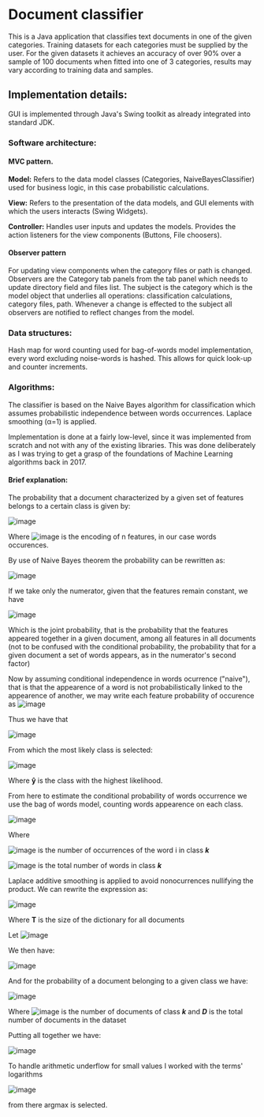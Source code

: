 # Document classifier
This is a Java application that classifies text documents in one of the given categories. Training datasets for each categories must be supplied by the user.
For the given datasets it achieves an accuracy of over 90% over a sample of 100 documents when fitted into one of 3 categories, results may vary according to training data and samples.

## Implementation details:

GUI is implemented through Java's Swing toolkit as already integrated into standard JDK.

### Software architecture:

#### MVC pattern.

<b>Model:</b> Refers to the data model classes (Categories, NaiveBayesClassifier) used for business logic, in this case probabilistic calculations.

<b>View:</b> Refers to the presentation of the data models, and GUI elements with which the users interacts (Swing Widgets).

<b>Controller:</b> Handles user inputs and updates the models. Provides the action listeners for the view components (Buttons, File choosers).

#### Observer pattern
For updating view components when the category files or path is changed.
Observers are the Category tab panels from the tab panel which needs to update directory field and files list. The subject is the category which is the model object that underlies all operations: classification calculations, category files, path. Whenever a change is effected to the subject all observers are notified to reflect changes from the model.

### Data structures:

Hash map for word counting used for bag-of-words model implementation, every word excluding noise-words is hashed. This allows for quick look-up and counter increments.

### Algorithms:

The classifier is based on the Naive Bayes algorithm for classification which assumes probabilistic independence between words occurrences. Laplace smoothing (α=1) is applied.

Implementation is done at a fairly low-level, since it was implemented from scratch and not with any of the existing libraries. This was done deliberately as I was trying to get a grasp of the foundations of Machine Learning algorithms back in 2017.

#### Brief explanation:

The probability that a document characterized by a given set of features belongs to a certain class is given by:

![image](https://github.com/user-attachments/assets/baa4a501-f77e-4368-8bd6-f12665c369fc)

Where ![image](https://github.com/user-attachments/assets/8233d81f-e7c3-4712-bd86-fe323851592e) is the encoding of n features, in our case words occurences.

By use of Naive Bayes theorem the probability can be rewritten as:

![image](https://github.com/user-attachments/assets/9be4cbad-ba55-47de-a2c6-bf4d5d99b40b)

If we take only the numerator, given that the features remain constant, we have

![image](https://github.com/user-attachments/assets/a1bb468e-02b2-4942-a288-53846548783b)

Which is the joint probability, that is the probability that the features appeared together in a given document, among all features in all documents (not to be confused with the conditional probability, the probability that for a given document a set of words appears, as in the numerator's second factor)

Now by assuming conditional independence in words ocurrence ("naive"), that is that the appearence of a word is not probabilistically linked to the appearence of another, we may write each feature probability of occurence as ![image](https://github.com/user-attachments/assets/56e52d1a-fe22-4e33-8ce5-cb49374b6e6b)

Thus we have that 

![image](https://github.com/user-attachments/assets/bed63bb9-777a-46b0-bf50-fb668c97be73)

 From which the most likely class is selected:

![image](https://github.com/user-attachments/assets/761c430a-f9bc-498c-96ec-bec79270a74e)

Where <b>ŷ</b> is the class with the highest likelihood.



From here to estimate the conditional probability of words occurrence we use the bag of words model, counting words appearence on each class.

![image](https://github.com/user-attachments/assets/a5555a92-855c-40e2-8783-e16a828cdd47)

Where 

![image](https://github.com/user-attachments/assets/f3617e5e-87ea-441f-b7b1-49e7ea1a986e) is the number of occurrences of the word i in class <b><i>k</b></i>

![image](https://github.com/user-attachments/assets/91bc2afd-2e09-47dc-9a40-fd495e71147e) is the total number of words in class <b><i>k</b></i>

Laplace additive smoothing is applied to avoid nonocurrences nullifying the product. We can rewrite the expression as:

![image](https://github.com/user-attachments/assets/dc1c42ea-324a-4368-9e52-1cd20997492d) 

Where <b>T</b> is the size of the dictionary for all documents

Let ![image](https://github.com/user-attachments/assets/3cae87c1-43b5-45b3-a924-60768fdf2f24)

We then have:

![image](https://github.com/user-attachments/assets/12814d11-3d24-4668-8a8b-e370aad079d3)

And for the probability of a document belonging to a given class we have:

![image](https://github.com/user-attachments/assets/07e9fd44-fd31-424a-a9a2-22ad2ea875a4)

Where ![image](https://github.com/user-attachments/assets/dc48620b-3e02-422a-a152-11417c199b9a) is the number of documents of class <i><b>k</b></i>
and <i><b>D</b></i> is the total number of documents in the dataset


Putting all together we have:

![image](https://github.com/user-attachments/assets/0290c444-10fa-4d10-93da-90badb31b0b1)

To handle arithmetic underflow for small values I worked with the terms' logarithms 

![image](https://github.com/user-attachments/assets/eb9c8989-c3b7-4916-91fb-936ab061cdc8)

from there argmax is selected.





















